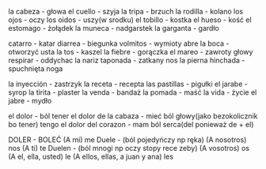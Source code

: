 la cabeza - głowa
el cuello - szyja
la tripa - brzuch
la rodilla - kolano
los ojos - oczy
los oidos - uszy(w srodku)
el tobillo - kostka
el hueso - kość
el estomago - żołądek
la muneca - nadgarstek
la garganta - gardło

catarro - katar
diarrea - biegunka
volmitos - wymioty
abre la boca - otworzyć usta
la tos - kaszel
la fiebre - gorączka
el mareo - zawroty głowy
respirar - oddychac
la nariz taponada - zatkany nos
la pierna hinchada - spuchnięta noga

la inyección - zastrzyk
la receta - recepta
las pastillas - pigułki
el jarabe - syrop
la tirita - plaster
la venda - bandaż
la pomada - maść
la vida - życie
el jabre - mydło

el dolor - ból
tener el dolor de la cabaza - mieć ból głowy(jako bezokolicznik bo tener)
tengo el dolor del corazon - mam ból serca(del ponieważ de + el)

DOLER - BOLEĆ
(A mi) me Duele - (ból pojedyńczy np ręka) (A nosotros) nos
(A ti) te Duelen - (ból mnogi np oczy stopy rece zeby) (A vosotros) os
(A el, ella, usted) le (A ellos, ellas, a juan y ana) les
